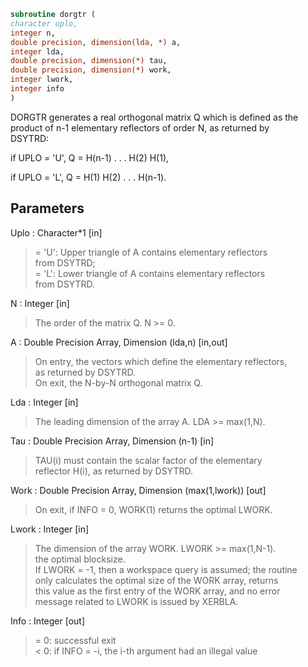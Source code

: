 ```fortran  
subroutine dorgtr (  
character uplo,  
integer n,  
double precision, dimension(lda, *) a,  
integer lda,  
double precision, dimension(*) tau,  
double precision, dimension(*) work,  
integer lwork,  
integer info  
)  
```  
  
DORGTR generates a real orthogonal matrix Q which is defined as the  
product of n-1 elementary reflectors of order N, as returned by  
DSYTRD:  
  
if UPLO = 'U', Q = H(n-1) . . . H(2) H(1),  
  
if UPLO = 'L', Q = H(1) H(2) . . . H(n-1).  
  
## Parameters  
Uplo : Character*1 [in]  
> = 'U': Upper triangle of A contains elementary reflectors  
> from DSYTRD;  
> = 'L': Lower triangle of A contains elementary reflectors  
> from DSYTRD.  
  
N : Integer [in]  
> The order of the matrix Q. N >= 0.  
  
A : Double Precision Array, Dimension (lda,n) [in,out]  
> On entry, the vectors which define the elementary reflectors,  
> as returned by DSYTRD.  
> On exit, the N-by-N orthogonal matrix Q.  
  
Lda : Integer [in]  
> The leading dimension of the array A. LDA >= max(1,N).  
  
Tau : Double Precision Array, Dimension (n-1) [in]  
> TAU(i) must contain the scalar factor of the elementary  
> reflector H(i), as returned by DSYTRD.  
  
Work : Double Precision Array, Dimension (max(1,lwork)) [out]  
> On exit, if INFO = 0, WORK(1) returns the optimal LWORK.  
  
Lwork : Integer [in]  
> The dimension of the array WORK. LWORK >= max(1,N-1).  
> the optimal blocksize.  
> If LWORK = -1, then a workspace query is assumed; the routine  
> only calculates the optimal size of the WORK array, returns  
> this value as the first entry of the WORK array, and no error  
> message related to LWORK is issued by XERBLA.  
  
Info : Integer [out]  
> = 0:  successful exit  
> < 0:  if INFO = -i, the i-th argument had an illegal value  
  
